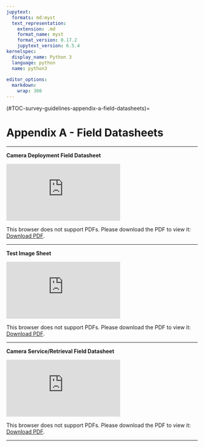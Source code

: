 ```yaml
---
jupytext:
  formats: md:myst
  text_representation:
    extension: .md
    format_name: myst
    format_version: 0.17.2
    jupytext_version: 6.5.4
kernelspec:
  display_name: Python 3
  language: python
  name: python3
  
editor_options: 
  markdown: 
    wrap: 300
---
```


(#TOC-survey-guidelines-appendix-a-field-datasheets)=

# Appendix A - Field Datasheets

***  

**Camera Deployment Field Datasheet** 

<object data="https://cassstevenson.github.io/RCSC-WildCAM_Remote-Camera-Survey-Guidelines-and-Metadata-Standards/_downloads/fbd6cab21bc362a528b90a7e15de6952/Deployment-Field-Datasheet_RC-Survey-Guidelines-v1_2023-07-13.pdf" type="application/pdf" width="880px" height="1130px">
    <embed src="https://cassstevenson.github.io/RCSC-WildCAM_Remote-Camera-Survey-Guidelines-and-Metadata-Standards/_downloads/fbd6cab21bc362a528b90a7e15de6952/Deployment-Field-Datasheet_RC-Survey-Guidelines-v1_2023-07-13.pdf">
        <p>This browser does not support PDFs. Please download the PDF to view it: <a href="https://cassstevenson.github.io/RCSC-WildCAM_Remote-Camera-Survey-Guidelines-and-Metadata-Standards/_downloads/fbd6cab21bc362a528b90a7e15de6952/Deployment-Field-Datasheet_RC-Survey-Guidelines-v1_2023-07-13.pdf">Download PDF</a>.</p>
    </embed>
</object>  

***  


**Test Image Sheet** 

<object data="https://cassstevenson.github.io/RCSC-WildCAM_Remote-Camera-Survey-Guidelines-and-Metadata-Standards/_downloads/8210acdeba3cf384a8daf38c16d0f72a/Test-Image-Sheet_RC-Survey-Guidelines-v1_2023-07-13.pdf" type="application/pdf" width="1000px" height="820px">
    <embed src="https://cassstevenson.github.io/RCSC-WildCAM_Remote-Camera-Survey-Guidelines-and-Metadata-Standards/_downloads/8210acdeba3cf384a8daf38c16d0f72a/Test-Image-Sheet_RC-Survey-Guidelines-v1_2023-07-13.pdf">
        <p>This browser does not support PDFs. Please download the PDF to view it: <a href="https://cassstevenson.github.io/RCSC-WildCAM_Remote-Camera-Survey-Guidelines-and-Metadata-Standards/_downloads/8210acdeba3cf384a8daf38c16d0f72a/Test-Image-Sheet_RC-Survey-Guidelines-v1_2023-07-13.pdf">Download PDF</a>.</p>
    </embed>
</object>   

***  

**Camera Service/Retrieval Field Datasheet** 

<object data="https://cassstevenson.github.io/RCSC-WildCAM_Remote-Camera-Survey-Guidelines-and-Metadata-Standards/_downloads/d411a5c5c5b95045216954417639606b/Service-Retrieval-Field-Datasheet_RC-Survey-Guidelines-v1_2023-07-13.pdf" type="application/pdf" width="880px" height="1130px">
    <embed src="https://cassstevenson.github.io/RCSC-WildCAM_Remote-Camera-Survey-Guidelines-and-Metadata-Standards/_downloads/d411a5c5c5b95045216954417639606b/Service-Retrieval-Field-Datasheet_RC-Survey-Guidelines-v1_2023-07-13.pdf">
        <p>This browser does not support PDFs. Please download the PDF to view it: <a href="https://cassstevenson.github.io/RCSC-WildCAM_Remote-Camera-Survey-Guidelines-and-Metadata-Standards/_downloads/d411a5c5c5b95045216954417639606b/Service-Retrieval-Field-Datasheet_RC-Survey-Guidelines-v1_2023-07-13.pdf">Download PDF</a>.</p>
    </embed>
</object>  

*** 

